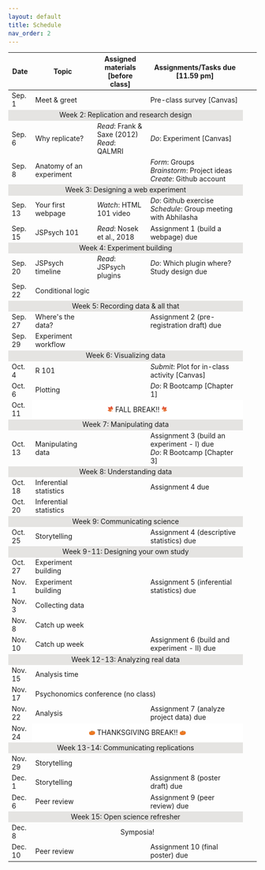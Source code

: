 ```yaml
---
layout: default
title: Schedule
nav_order: 2
---
```

<table>
        <tr>
            <th>Date</th>
            <th>Topic</th>
            <th>Assigned materials <br> [before class]</th>
            <th>Assignments/Tasks due <br>[11.59 pm]</th> 
    <tbody>
    <tr><td>Sep. 1</td><td>Meet & greet</td><td></td><td>Pre-class survey [Canvas]</td></tr>
    <tr><td style="text-align: center; vertical-align: middle;background-color:#E5E4E2" colspan = 4>Week 2: Replication and research design</td></tr>
    <tr><td>Sep. 6</td><td>Why replicate?</td><td><i>Read</i>: Frank & Saxe (2012)<br><i>Read</i>: QALMRI</td><td><i>Do</i>: Experiment [Canvas]</td></tr>
    <tr><td>Sep. 8</td><td>Anatomy of an experiment</td><td></td><td><i>Form</i>: Groups<br><i>Brainstorm</i>: Project ideas<br><i>Create</i>: Github account<br></td></tr>
    <tr><td style="text-align: center; vertical-align: middle;background-color:#E5E4E2" colspan = 4>Week 3: Designing a web experiment </td></tr>
    <tr><td>Sep. 13</td><td>Your first webpage</td><td><i>Watch</i>: HTML 101 video</td><td><i>Do</i>: Github exercise<br><i>Schedule</i>: Group meeting with Abhilasha</td></tr>
    <tr><td>Sep. 15</td><td>JSPsych 101</td><td><i>Read</i>: Nosek et al., 2018<br></td><td>Assignment 1 (build a webpage) due</td></tr>
    <tr><td style="text-align: center; vertical-align: middle;background-color:#E5E4E2" colspan = 4>Week 4: Experiment building</td></tr>
    <tr><td>Sep. 20</td><td>JSPsych timeline</td><td><i>Read</i>: JSPsych plugins<br></td><td><i>Do</i>: Which plugin where?<br>Study design due</td></tr>
    <tr><td>Sep. 22</td><td>Conditional logic</td><td><td></td></tr>
    <tr><td style="text-align: center; vertical-align: middle;background-color:#E5E4E2" colspan = 4>Week 5: Recording data & all that</td></tr>
    <tr><td>Sep. 27</td><td>Where's the data?</td><td></td><td>Assignment 2 (pre-registration draft) due</td></tr>
    <tr><td>Sep. 29</td><td>Experiment workflow</td><td></td><td></td></tr>
    <tr><td style="text-align: center; vertical-align: middle;background-color:#E5E4E2" colspan = 4>Week 6: Visualizing data</td></tr>
    <tr><td>Oct. 4</td><td>R 101</td><td><td><i>Submit</i>: Plot for in-class activity [Canvas]</td></tr>
    <tr><td>Oct. 6</td><td>Plotting</td><td></td><td><i>Do</i>: R Bootcamp [Chapter 1]</td></tr>
    <tr><td>Oct. 11</td><td style="text-align: center; vertical-align: middle;background-color:#FFFFFF" colspan = 3><img src="maple.png" width="3%" height = "3%"> FALL BREAK!! <img src="mapleright.png" width="3%" height = "3%"></td></tr>
    <tr><td style="text-align: center; vertical-align: middle;background-color:#E5E4E2" colspan = 4>Week 7: Manipulating data</td></tr>
    <tr><td>Oct. 13</td><td>Manipulating data</td><td></td><td>Assignment 3 (build an experiment - I) due <br> <i>Do</i>: R Bootcamp [Chapter 3]</td></tr>
    <tr><td style="text-align: center; vertical-align: middle;background-color:#E5E4E2" colspan = 4>Week 8: Understanding data</td></tr>
    <tr><td>Oct. 18</td><td>Inferential statistics</td><td></td><td>Assignment 4 due</td></tr>
    <tr><td>Oct. 20</td><td>Inferential statistics</td><td></td><td></td></tr>
    <tr><td style="text-align: center; vertical-align: middle;background-color:#E5E4E2" colspan = 4>Week 9: Communicating science</td></tr>
    <tr><td>Oct. 25</td><td>Storytelling</td><td></td><td>Assignment 4 (descriptive statistics) due</td></tr>
    <tr><td style="text-align: center; vertical-align: middle;background-color:#E5E4E2" colspan = 4>Week 9-11: Designing your own study</td></tr>
    <tr><td>Oct. 27</td><td>Experiment building</td><td></td><td></td></tr>
    <tr><td>Nov. 1</td><td>Experiment building</td><td></td><td>Assignment 5 (inferential statistics) due</td></tr>
    <tr><td>Nov. 3</td><td>Collecting data</td><td></td><td></td></tr>
    <tr><td>Nov. 8</td><td>Catch up week</td><td></td><td></td></tr>
    <tr><td>Nov. 10</td><td>Catch up week</td><td></td><td>Assignment 6 (build and experiment - II) due</td></tr>
    <tr><td style="text-align: center; vertical-align: middle;background-color:#E5E4E2" colspan = 4>Week 12-13: Analyzing real data</td></tr>
    <tr><td>Nov. 15</td><td>Analysis time</td><td></td><td></td></tr>
    <tr><td>Nov. 17</td><td colspan = 3>Psychonomics conference (no class)</td><td></td><td></td></tr>
    <tr><td>Nov. 22</td><td>Analysis</td><td></td><td>Assignment 7 (analyze project data) due</td></tr>
    <tr><td>Nov. 24</td><td style="text-align: center; vertical-align: middle;background-color:#FFFFFF" colspan = 3> <img src="pumpkin.png" width="3%" height = "3%"> THANKSGIVING BREAK!! <img src="pumpkin.png" width="3%" height = "3%"></td></tr>
    <tr><td style="text-align: center; vertical-align: middle;background-color:#E5E4E2" colspan = 4>Week 13-14: Communicating replications</td></tr>
    <tr><td>Nov. 29</td><td>Storytelling</td><td></td><td></td></tr>
    <tr><td>Dec. 1</td><td>Storytelling</td><td></td><td>Assignment 8 (poster draft) due</td></tr>
    <tr><td>Dec. 6</td><td>Peer review</td><td></td><td>Assignment 9 (peer review) due</td></tr>
    <tr><td style="text-align: center; vertical-align: middle;background-color:#E5E4E2" colspan = 4>Week 15: Open science refresher</td></tr>
    <tr><td>Dec. 8</td><td style="text-align: center;" colspan = 3>Symposia!</td></tr>
    <tr><td>Dec. 10</td><td>Peer review</td><td></td><td>Assignment 10 (final poster) due</td>